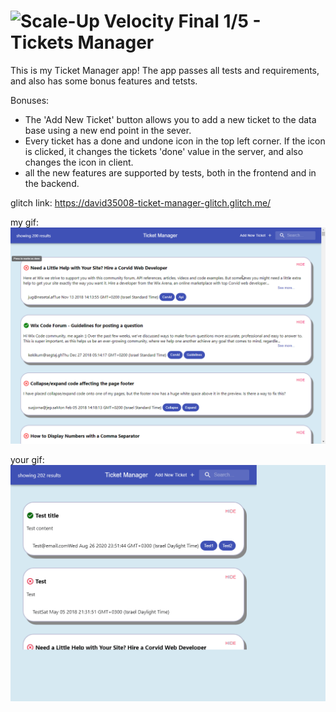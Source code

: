 # ![Scale-Up Velocity](./readme-files/logo-main.png)   Final 1/5 - Tickets Manager

This is my Ticket Manager app!
The app passes all tests and requirements, and also has some bonus features and tetsts.

Bonuses:
- The 'Add New Ticket' button allows you to add a new ticket to the data base using a new end point in the sever.
- Every ticket has a done and undone icon in the top left corner. If the icon is clicked, it changes the tickets 'done' value in the server, and also changes the icon in client.
- all the new features are supported by tests, both in the frontend and in the backend.

glitch link:
https://david35008-ticket-manager-glitch.glitch.me/

my gif:
![hide](./readme-files/IBRvQQ1n5d.gif)

your gif:
![hide](./readme-files/ui-testing-recording.gif)

